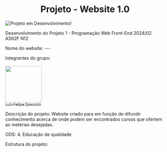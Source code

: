 <h1 align="center"> Projeto - Website 1.0 </h1>


![Projeto em Desenvolvimento!](https://img.shields.io/badge/Project-Loading...-blue)

Desenvolvimento do Projeto 1 - Programação Web Front-End 2024/02 AS62F N12

Nome do website: ---

Integrantes do grupo: 
<br><br>[<img loading="img1" src="https://avatars.githubusercontent.com/u/77413441?v=4" width=115><br><sub>Luís Felipe Spessoto</sub>](https://github.com/Luis-Spessoto) 

Descrição do projeto: Website criado para em função de difundir conhecimento acerca de onde podem ser encontrados cursos que ofertem as metérias desejadas.

ODS: 4. Educação de qualidade 

Estrutura do projeto: 


